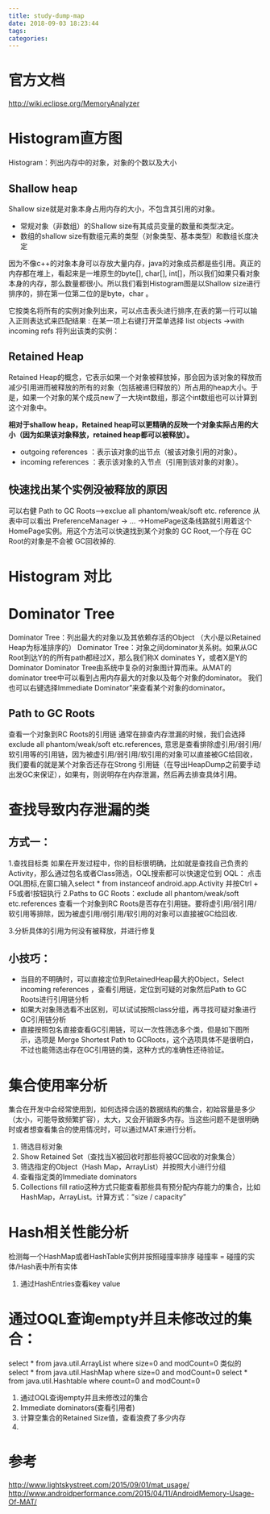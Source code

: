 ```yaml
---
title: study-dump-map
date: 2018-09-03 18:23:44
tags:
categories:
---
```

# 官方文档
http://wiki.eclipse.org/MemoryAnalyzer

# Histogram直方图
Histogram：列出内存中的对象，对象的个数以及大小

## Shallow heap
Shallow size就是对象本身占用内存的大小，不包含其引用的对象。

* 常规对象（非数组）的Shallow size有其成员变量的数量和类型决定。
* 数组的shallow size有数组元素的类型（对象类型、基本类型）和数组长度决定

因为不像c++的对象本身可以存放大量内存，java的对象成员都是些引用。真正的内存都在堆上，看起来是一堆原生的byte[], char[], int[]，所以我们如果只看对象本身的内存，那么数量都很小。所以我们看到Histogram图是以Shallow size进行排序的，排在第一位第二位的是byte，char 。


它按类名将所有的实例对象列出来，可以点击表头进行排序,在表的第一行可以输入正则表达式来匹配结果 :
在某一项上右键打开菜单选择 list objects ->with incoming refs 将列出该类的实例：


## Retained Heap
Retained Heap的概念，它表示如果一个对象被释放掉，那会因为该对象的释放而减少引用进而被释放的所有的对象（包括被递归释放的）所占用的heap大小。于是，如果一个对象的某个成员new了一大块int数组，那这个int数组也可以计算到这个对象中。

**相对于shallow heap，Retained heap可以更精确的反映一个对象实际占用的大小（因为如果该对象释放，retained heap都可以被释放）。**


- outgoing references ：表示该对象的出节点（被该对象引用的对象）。
- incoming references ：表示该对象的入节点（引用到该对象的对象）。

## 快速找出某个实例没被释放的原因
可以右健 Path to GC Roots-->exclue all phantom/weak/soft etc. reference
从表中可以看出 PreferenceManager -> … ->HomePage这条线路就引用着这个 HomePage实例。用这个方法可以快速找到某个对象的 GC Root,一个存在 GC Root的对象是不会被 GC回收掉的.

# Histogram 对比


# Dominator Tree
Dominator Tree：列出最大的对象以及其依赖存活的Object （大小是以Retained Heap为标准排序的）
Dominator Tree：对象之间dominator关系树。如果从GC Root到达Y的的所有path都经过X，那么我们称X dominates Y，或者X是Y的Dominator Dominator Tree由系统中复杂的对象图计算而来。从MAT的dominator tree中可以看到占用内存最大的对象以及每个对象的dominator。
我们也可以右键选择Immediate Dominator”来查看某个对象的dominator。

## Path to GC Roots

查看一个对象到RC Roots的引用链
通常在排查内存泄漏的时候，我们会选择exclude all phantom/weak/soft etc.references,
意思是查看排除虚引用/弱引用/软引用等的引用链，因为被虚引用/弱引用/软引用的对象可以直接被GC给回收，我们要看的就是某个对象否还存在Strong 引用链（在导出HeapDump之前要手动出发GC来保证），如果有，则说明存在内存泄漏，然后再去排查具体引用。


# 查找导致内存泄漏的类
## 方式一：

1.查找目标类
如果在开发过程中，你的目标很明确，比如就是查找自己负责的Activity，那么通过包名或者Class筛选，OQL搜索都可以快速定位到
OQL：
点击OQL图标,在窗口输入select * from instanceof android.app.Activity 并按Ctrl + F5或者!按钮执行
2.Paths to GC Roots：exclude all phantom/weak/soft etc.references
查看一个对象到RC Roots是否存在引用链。要将虚引用/弱引用/软引用等排除，因为被虚引用/弱引用/软引用的对象可以直接被GC给回收.

3.分析具体的引用为何没有被释放，并进行修复

## 小技巧：

- 当目的不明确时，可以直接定位到RetainedHeap最大的Object，Select incoming references ，查看引用链，定位到可疑的对象然后Path to GC Roots进行引用链分析
- 如果大对象筛选看不出区别，可以试试按照class分组，再寻找可疑对象进行GC引用链分析
- 直接按照包名直接查看GC引用链，可以一次性筛选多个类，但是如下图所示，选项是 Merge Shortest Path to GCRoots，这个选项具体不是很明白，不过也能筛选出存在GC引用链的类，这种方式的准确性还待验证。


# 集合使用率分析
集合在开发中会经常使用到，如何选择合适的数据结构的集合，初始容量是多少（太小，可能导致频繁扩容），太大，又会开销跟多内存。当这些问题不是很明确时或者想查看集合的使用情况时，可以通过MAT来进行分析。

1. 筛选目标对象
2. Show Retained Set（查找当X被回收时那些将被GC回收的对象集合）
3. 筛选指定的Object（Hash Map，ArrayList）并按照大小进行分组
4. 查看指定类的Immediate dominators
5. Collections fill ratio这种方式只能查看那些具有预分配内存能力的集合，比如HashMap，ArrayList。计算方式：”size / capacity”


# Hash相关性能分析
检测每一个HashMap或者HashTable实例并按照碰撞率排序
碰撞率 = 碰撞的实体/Hash表中所有实体

1. 通过HashEntries查看key value


# 通过OQL查询empty并且未修改过的集合：
select * from java.util.ArrayList where size=0 and modCount=0
类似的
select * from java.util.HashMap where size=0 and modCount=0
select * from java.util.Hashtable where count=0 and modCount=0
1. 通过OQL查询empty并且未修改过的集合
2. Immediate dominators(查看引用者)
3. 计算空集合的Retained Size值，查看浪费了多少内存
4. 




# 参考
http://www.lightskystreet.com/2015/09/01/mat_usage/
http://www.androidperformance.com/2015/04/11/AndroidMemory-Usage-Of-MAT/